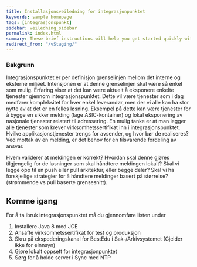 ```yaml
---
title: Installasjonsveiledning for integrasjonpunktet
keywords: sample homepage
tags: [integrasjonspunkt]
sidebar: veiledning_sidebar
permalink: index.html
summary: These brief instructions will help you get started quickly with the theme. The other topics in this help provide additional information and detail about working with other aspects of this theme and Jekyll.
redirect_from: "/vStaging/"
---
```


   

### Bakgrunn 

Integrasjonspunktet er per definisjon grenselinjen mellom det interne og eksterne miljøet. Intensjonen er at denne grenselinjen skal være så enkel som mulig. Erfaring viser at det kan være aktuelt å eksponere enkelte tjenester gjennom integrasjonspunktet. Dette vil være tjenester som i dag medfører kompleksitet for hver enkel leverandør, men der vi alle kan ha stor nytte av at det er en felles løsning. Eksempel på dette kan være tjenester for å bygge en sikker melding (lage ASIC-kontainer) og lokal eksponering av nasjonale tjenester relatert til adressering. En mulig tanke er at man legger alle tjenester som krever virksomhetssertifikat inn i integrasjonspunktet. Hvilke applikasjonstjenester trengs for avsender, og hvor bør de realiseres? Ved mottak av en melding, er det behov for en tilsvarende fordeling av ansvar.

Hvem validerer at meldingen er korrekt?
Hvordan skal denne gjøres tilgjengelig for de løsninger som skal håndtere meldingen lokalt?
Skal vi legge opp til en push eller pull arkitektur, eller begge deler?
Skal vi ha forskjellige strategier for å håndtere meldinger basert på størrelse? (strømmende vs pull baserte grensesnitt).

## Komme igang

For å ta ibruk integrasjonspunktet må du gjennomføre listen under

1. Installere Java 8 med JCE
2. Ansaffe virksomhetssertifikat for test og produksjon
3. Skru på ekspederingskanal for BestEdu i Sak-/Arkivsystemet (Gjelder ikke for eInnsyn)
4. Gjøre lokalt oppsett for integrasjonpunktet
5. Sørg for å holde server i Sync med NTP

